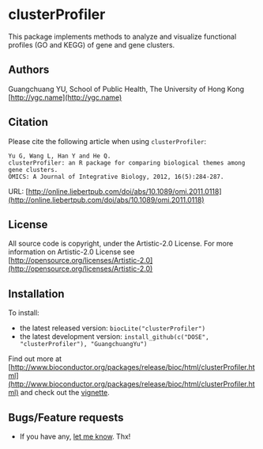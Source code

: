 #  clusterProfiler

This package implements methods to analyze and visualize functional profiles (GO and KEGG) of gene and gene clusters.

## Authors ##

Guangchuang YU, School of Public Health, The University of Hong Kong [http://ygc.name](http://ygc.name)

## Citation ##

Please cite the following article when using `clusterProfiler`:

```
Yu G, Wang L, Han Y and He Q. 
clusterProfiler: an R package for comparing biological themes among gene clusters.
OMICS: A Journal of Integrative Biology, 2012, 16(5):284-287. 
```

URL: [http://online.liebertpub.com/doi/abs/10.1089/omi.2011.0118](http://online.liebertpub.com/doi/abs/10.1089/omi.2011.0118)

## License ##

All source code is copyright, under the Artistic-2.0 License.
For more information on Artistic-2.0 License see [http://opensource.org/licenses/Artistic-2.0](http://opensource.org/licenses/Artistic-2.0)

## Installation ##

To install:
 * the latest released version:
   `biocLite("clusterProfiler")`
 * the latest development version:
   `install_github(c("DOSE", "clusterProfiler"), "GuangchuangYu")`

Find out more at [http://www.bioconductor.org/packages/release/bioc/html/clusterProfiler.html](http://www.bioconductor.org/packages/release/bioc/html/clusterProfiler.html) and check out the [vignette](http://www.bioconductor.org/packages/release/bioc/vignettes/clusterProfiler/inst/doc/clusterProfiler.pdf).


## Bugs/Feature requests ##

 - If you have any, [let me know](https://github.com/GuangchuangYu/clusterProfiler/issues). Thx!

